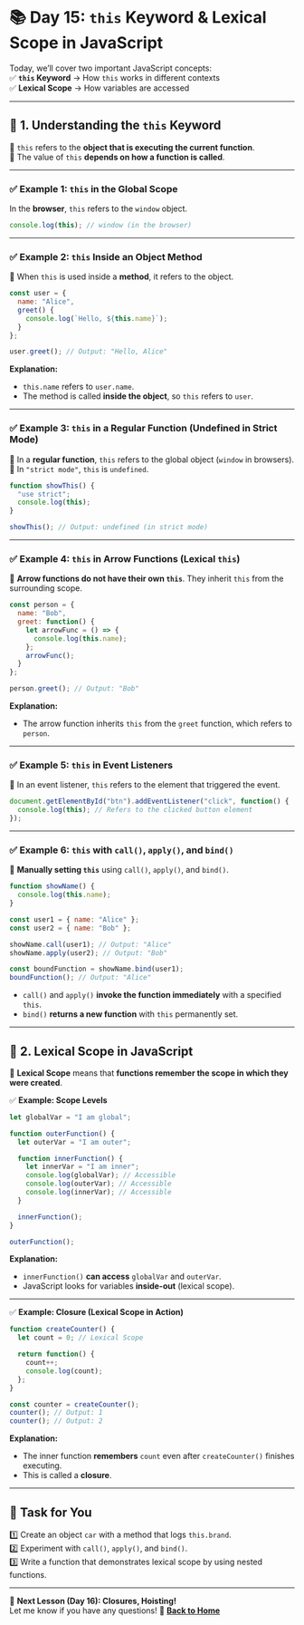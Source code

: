 # **📚 Day 15: `this` Keyword & Lexical Scope in JavaScript**  

Today, we’ll cover two important JavaScript concepts:  
✅ **`this` Keyword** → How `this` works in different contexts  
✅ **Lexical Scope** → How variables are accessed  

---

## **🔹 1. Understanding the `this` Keyword**  
📌 `this` refers to the **object that is executing the current function**.  
📌 The value of `this` **depends on how a function is called**.  

---

### **✅ Example 1: `this` in the Global Scope**  
In the **browser**, `this` refers to the `window` object.  
```js
console.log(this); // window (in the browser)
```

---

### **✅ Example 2: `this` Inside an Object Method**  
📌 When `this` is used inside a **method**, it refers to the object.  
```js
const user = {
  name: "Alice",
  greet() {
    console.log(`Hello, ${this.name}`);
  }
};

user.greet(); // Output: "Hello, Alice"
```
**Explanation:**  
- `this.name` refers to `user.name`.  
- The method is called **inside the object**, so `this` refers to `user`.  

---

### **✅ Example 3: `this` in a Regular Function (Undefined in Strict Mode)**  
📌 In a **regular function**, `this` refers to the global object (`window` in browsers).  
📌 In `"strict mode"`, `this` is `undefined`.  
```js
function showThis() {
  "use strict";
  console.log(this);
}

showThis(); // Output: undefined (in strict mode)
```

---

### **✅ Example 4: `this` in Arrow Functions (Lexical `this`)**  
📌 **Arrow functions do not have their own `this`**. They inherit `this` from the surrounding scope.  
```js
const person = {
  name: "Bob",
  greet: function() {
    let arrowFunc = () => {
      console.log(this.name);
    };
    arrowFunc();
  }
};

person.greet(); // Output: "Bob"
```
**Explanation:**  
- The arrow function inherits `this` from the `greet` function, which refers to `person`.  

---

### **✅ Example 5: `this` in Event Listeners**  
📌 In an event listener, `this` refers to the element that triggered the event.  
```js
document.getElementById("btn").addEventListener("click", function() {
  console.log(this); // Refers to the clicked button element
});
```

---

### **✅ Example 6: `this` with `call()`, `apply()`, and `bind()`**  
🔹 **Manually setting `this`** using `call()`, `apply()`, and `bind()`.  

```js
function showName() {
  console.log(this.name);
}

const user1 = { name: "Alice" };
const user2 = { name: "Bob" };

showName.call(user1); // Output: "Alice"
showName.apply(user2); // Output: "Bob"

const boundFunction = showName.bind(user1);
boundFunction(); // Output: "Alice"
```
- `call()` and `apply()` **invoke the function immediately** with a specified `this`.  
- `bind()` **returns a new function** with `this` permanently set.  

---

## **🔹 2. Lexical Scope in JavaScript**  
📌 **Lexical Scope** means that **functions remember the scope in which they were created**.  

✅ **Example: Scope Levels**  
```js
let globalVar = "I am global";

function outerFunction() {
  let outerVar = "I am outer";

  function innerFunction() {
    let innerVar = "I am inner";
    console.log(globalVar); // Accessible
    console.log(outerVar); // Accessible
    console.log(innerVar); // Accessible
  }

  innerFunction();
}

outerFunction();
```
**Explanation:**  
- `innerFunction()` **can access** `globalVar` and `outerVar`.  
- JavaScript looks for variables **inside-out** (lexical scope).  

---

✅ **Example: Closure (Lexical Scope in Action)**  
```js
function createCounter() {
  let count = 0; // Lexical Scope

  return function() {
    count++;
    console.log(count);
  };
}

const counter = createCounter();
counter(); // Output: 1
counter(); // Output: 2
```
**Explanation:**  
- The inner function **remembers** `count` even after `createCounter()` finishes executing.  
- This is called a **closure**.  

---

## **📝 Task for You**  
1️⃣ Create an object `car` with a method that logs `this.brand`.  
2️⃣ Experiment with `call()`, `apply()`, and `bind()`.  
3️⃣ Write a function that demonstrates lexical scope by using nested functions.  

---

🎯 **Next Lesson (Day 16): Closures, Hoisting!**  
Let me know if you have any questions! 🚀
[**Back to Home**](../../../)
